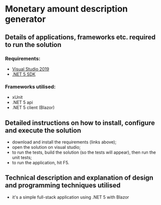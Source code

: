 # Monetary amount description generator

## Details of applications, frameworks etc. required to run the solution

### Requirements:
- [Visual Studio 2019](https://visualstudio.microsoft.com/downloads/)
- [.NET 5 SDK](https://dotnet.microsoft.com/download/dotnet/5.0)

### Frameworks utilised:
- xUnit
- .NET 5 api
- .NET 5 client (Blazor)

## Detailed instructions on how to install, configure and execute the solution
- download and install the requirements (links above);
- open the solution on visual studio;
- to run the tests, build the solution (so the tests will appear), then run the unit tests;
- to run the application, hit F5.

## Technical description and explanation of design and programming techniques utilised
- it's a simple full-stack application using .NET 5 with Blazor
